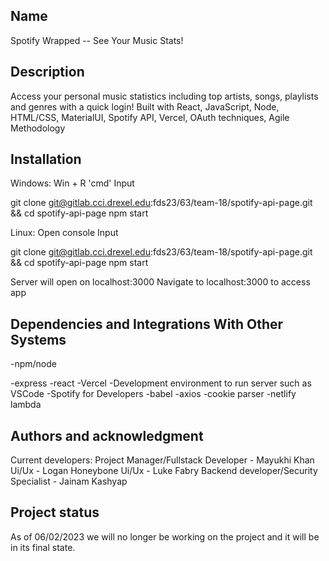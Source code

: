 ## Name
Spotify Wrapped -- See Your Music Stats!

## Description
Access your personal music statistics including top artists, songs, playlists and genres with a quick login!
Built with React, JavaScript, Node, HTML/CSS, MaterialUI, Spotify API, Vercel, OAuth techniques, Agile Methodology

## Installation
Windows: Win + R 'cmd' Input

git clone git@gitlab.cci.drexel.edu:fds23/63/team-18/spotify-api-page.git && cd spotify-api-page
npm start


Linux: Open console Input

git clone git@gitlab.cci.drexel.edu:fds23/63/team-18/spotify-api-page.git && cd spotify-api-page
npm start

Server will open on localhost:3000
Navigate to localhost:3000 to access app

## Dependencies and Integrations With Other Systems
-npm/node

-express
-react
-Vercel
-Development environment to run server such as VSCode
-Spotify for Developers
-babel
-axios
-cookie parser
-netlify lambda


## Authors and acknowledgment
Current developers:
Project Manager/Fullstack Developer - Mayukhi Khan
Ui/Ux - Logan Honeybone 
Ui/Ux - Luke Fabry
Backend developer/Security Specialist - Jainam Kashyap

## Project status
As of 06/02/2023 we will no longer be working on the project and it will be in its final state.
